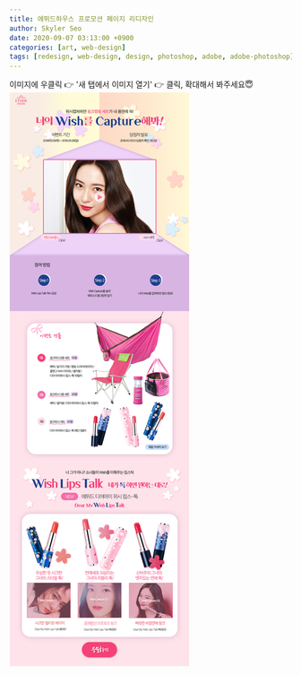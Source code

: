```yaml
---
title: 에뛰드하우스 프로모션 페이지 리디자인
author: Skyler Seo
date: 2020-09-07 03:13:00 +0900
categories: [art, web-design]
tags: [redesign, web-design, design, photoshop, adobe, adobe-photoshop]
---
```


이미지에 우클릭 👉 '새 탭에서 이미지 열기' 👉 클릭, 확대해서 봐주세요😇
![Etude-house promotion page Redesign](/assets/img/design-work/etude-house-redesign.jpg)
